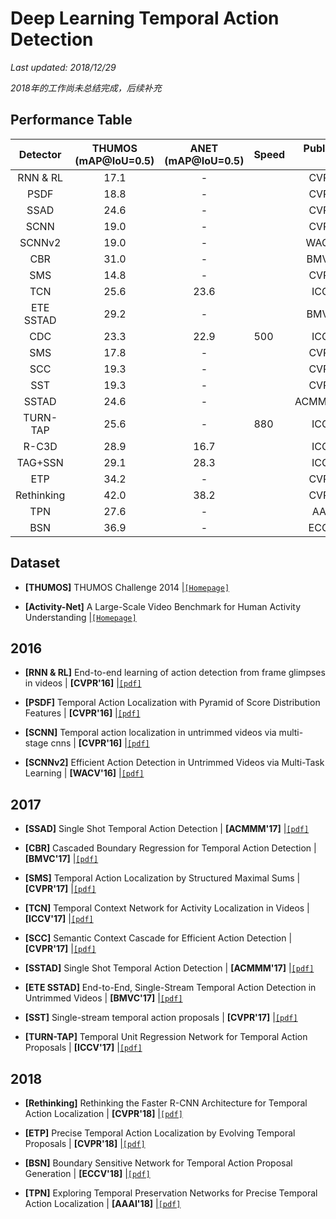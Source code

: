 # Deep Learning Temporal Action Detection

*Last updated: 2018/12/29*

*2018年的工作尚未总结完成，后续补充*

## Performance Table

|   Detector    | THUMOS (mAP@IoU=0.5) | ANET (mAP@IoU=0.5)  | Speed | Published In |
|:-------------:|:--------------------:|:-------------------:|-------|-------------:|
|    RNN & RL   |         17.1         |          -          |       |    CVPR'16   |
|      PSDF     |         18.8         |          -          |       |    CVPR'16   |
|      SSAD     |         24.6         |          -          |       |    CVPR'16   |
|      SCNN     |         19.0         |          -          |       |    CVPR'16   |
|     SCNNv2    |         19.0         |          -          |       |    WACV'16   |
|      CBR      |         31.0         |          -          |       |    BMVC'17   |
|      SMS      |         14.8         |          -          |       |    CVPR'17   |
|      TCN      |         25.6         |         23.6        |       |    ICCV'17   |
|    ETE SSTAD  |         29.2         |          -          |       |    BMVC'17   |
|      CDC      |         23.3         |         22.9        |  500  |    ICCV'17   |
|      SMS      |         17.8         |          -          |       |    CVPR'17   |
|      SCC      |         19.3         |          -          |       |    CVPR'17   |
|      SST      |         19.3         |          -          |       |    CVPR'17   |
|     SSTAD     |         24.6         |          -          |       |    ACMMM'17  |
|    TURN-TAP   |         25.6         |          -          |  880  |    ICCV'17   |
|     R-C3D     |         28.9         |         16.7        |       |    ICCV'17   |
|    TAG+SSN    |         29.1         |         28.3        |       |    ICCV'17   |
|      ETP      |         34.2         |          -          |       |    CVPR'18   |
|   Rethinking  |         42.0         |         38.2        |       |    CVPR'18   |
|      TPN      |         27.6         |          -          |       |    AAAI'18   |
|      BSN      |         36.9         |          -          |       |    ECCV'18   |


## Dataset
- **[THUMOS]** THUMOS Challenge 2014 |[`[Homepage]`](http://crcv.ucf.edu/THUMOS14/) 

- **[Activity-Net]** A Large-Scale Video Benchmark for Human Activity Understanding |[`[Homepage]`](http://activity-net.org/index.html) 

## 2016
- **[RNN & RL]** End-to-end learning of action detection from frame glimpses in videos  | **[CVPR'16]** |[`[pdf]`](https://arxiv.org/pdf/1511.06984.pdf) 

- **[PSDF]** Temporal Action Localization with Pyramid of Score Distribution Features   | **[CVPR'16]** |[`[pdf]`](http://openaccess.thecvf.com/content_cvpr_2016/papers/Yuan_Temporal_Action_Localization_CVPR_2016_paper.pdf) 

- **[SCNN]** Temporal action localization in untrimmed videos via multi-stage cnns  | **[CVPR'16]** |[`[pdf]`](https://arxiv.org/pdf/1601.02129.pdf) 

- **[SCNNv2]** Efficient Action Detection in Untrimmed Videos via Multi-Task Learning  | **[WACV'16]** |[`[pdf]`](https://arxiv.org/pdf/1612.07403.pdf) 

## 2017
- **[SSAD]** Single Shot Temporal Action Detection  | **[ACMMM'17]** |[`[pdf]`](https://arxiv.org/pdf/1710.06236.pdf) 

- **[CBR]** Cascaded Boundary Regression for Temporal Action Detection  | **[BMVC'17]** |[`[pdf]`](https://arxiv.org/pdf/1705.01180.pdf) 

- **[SMS]**  Temporal Action Localization by Structured Maximal Sums  | **[CVPR'17]** |[`[pdf]`]() 

- **[TCN]** Temporal Context Network for Activity Localization in Videos  | **[ICCV'17]** |[`[pdf]`](https://arxiv.org/pdf/1708.02349.pdf) 

- **[SCC]** Semantic Context Cascade for Efficient Action Detection  | **[CVPR'17]** |[`[pdf]`](http://openaccess.thecvf.com/content_cvpr_2017/papers/Heilbron_SCC_Semantic_Context_CVPR_2017_paper.pdf) 

- **[SSTAD]** Single Shot Temporal Action Detection  | **[ACMMM'17]** |[`[pdf]`](https://arxiv.org/pdf/1710.06236.pdf) 

- **[ETE SSTAD]** End-to-End, Single-Stream Temporal Action Detection in Untrimmed Videos  | **[BMVC'17]** |[`[pdf]`](http://vision.stanford.edu/pdf/buch2017bmvc.pdf) 

- **[SST]** Single-stream temporal action proposals  | **[CVPR'17]** |[`[pdf]`](http://vision.stanford.edu/pdf/buch2017cvpr.pdf) 

- **[TURN-TAP]** Temporal Unit Regression Network for Temporal Action Proposals  | **[ICCV'17]** |[`[pdf]`](https://arxiv.org/pdf/1703.06189.pdf) 


## 2018
- **[Rethinking]** Rethinking the Faster R-CNN Architecture for Temporal Action Localization
  | **[CVPR'18]** |[`[pdf]`](https://arxiv.org/pdf/1804.07667.pdf) 

- **[ETP]** Precise Temporal Action Localization by Evolving Temporal Proposals  | **[CVPR'18]** |[`[pdf]`](https://arxiv.org/pdf/1804.04803.pdf) 

- **[BSN]** Boundary Sensitive Network for Temporal Action Proposal Generation  | **[ECCV'18]** |[`[pdf]`](https://arxiv.org/pdf/1806.02964.pdf) 

- **[TPN]** Exploring Temporal Preservation Networks for Precise Temporal Action Localization  | **[AAAI'18]** |[`[pdf]`](https://arxiv.org/pdf/1708.03280.pdf) 
